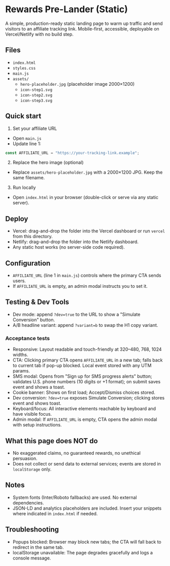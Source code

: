 # Rewards Pre-Lander (Static)

A simple, production-ready static landing page to warm up traffic and send visitors to an affiliate tracking link. Mobile-first, accessible, deployable on Vercel/Netlify with no build step.

## Files
- `index.html`
- `styles.css`
- `main.js`
- `assets/`
  - `hero-placeholder.jpg` (placeholder image 2000×1200)
  - `icon-step1.svg`
  - `icon-step2.svg`
  - `icon-step3.svg`

## Quick start
1) Set your affiliate URL
- Open `main.js`
- Update line 1:
```js
const AFFILIATE_URL = "https://your-tracking-link.example";
```

2) Replace the hero image (optional)
- Replace `assets/hero-placeholder.jpg` with a 2000×1200 JPG. Keep the same filename.

3) Run locally
- Open `index.html` in your browser (double-click or serve via any static server).

## Deploy
- Vercel: drag-and-drop the folder into the Vercel dashboard or run `vercel` from this directory.
- Netlify: drag-and-drop the folder into the Netlify dashboard.
- Any static host works (no server-side code required).

## Configuration
- `AFFILIATE_URL` (line 1 in `main.js`) controls where the primary CTA sends users.
- If `AFFILIATE_URL` is empty, an admin modal instructs you to set it.

## Testing & Dev Tools
- Dev mode: append `?dev=true` to the URL to show a "Simulate Conversion" button.
- A/B headline variant: append `?variant=b` to swap the H1 copy variant.

### Acceptance tests
- Responsive: Layout readable and touch-friendly at 320–480, 768, 1024 widths.
- CTA: Clicking primary CTA opens `AFFILIATE_URL` in a new tab; falls back to current tab if pop-up blocked. Local event stored with any UTM params.
- SMS modal: Opens from "Sign up for SMS progress alerts" button; validates U.S. phone numbers (10 digits or +1 format); on submit saves event and shows a toast.
- Cookie banner: Shows on first load; Accept/Dismiss choices stored.
- Dev conversion: `?dev=true` exposes Simulate Conversion; clicking stores event and shows toast.
- Keyboard/focus: All interactive elements reachable by keyboard and have visible focus.
- Admin modal: If `AFFILIATE_URL` is empty, CTA opens the admin modal with setup instructions.

## What this page does NOT do
- No exaggerated claims, no guaranteed rewards, no unethical persuasion.
- Does not collect or send data to external services; events are stored in `localStorage` only.

## Notes
- System fonts (Inter/Roboto fallbacks) are used. No external dependencies.
- JSON-LD and analytics placeholders are included. Insert your snippets where indicated in `index.html` if needed.

## Troubleshooting
- Popups blocked: Browser may block new tabs; the CTA will fall back to redirect in the same tab.
- localStorage unavailable: The page degrades gracefully and logs a console message.

